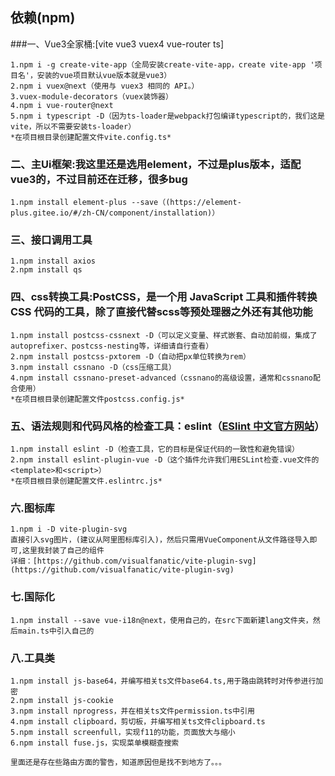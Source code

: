 ## 依赖(npm)
###一、Vue3全家桶:[vite vue3 vuex4 vue-router ts]
```
1.npm i -g create-vite-app（全局安装create-vite-app，create vite-app '项目名'，安装的vue项目默认vue版本就是vue3）  
2.npm i vuex@next（使用与 vuex3 相同的 API。）
3.vuex-module-decorators（vuex装饰器）
4.npm i vue-router@next
5.npm i typescript -D（因为ts-loader是webpack打包编译typescript的，我们这是vite，所以不需要安装ts-loader）
*在项目根目录创建配置文件vite.config.ts*
```

### 二、主Ui框架:我这里还是选用element，不过是plus版本，适配vue3的，不过目前还在迁移，很多bug
```
1.npm install element-plus --save（(https://element-plus.gitee.io/#/zh-CN/component/installation)）
```

### 三、接口调用工具
```
1.npm install axios
2.npm install qs
```

### 四、css转换工具:PostCSS，是一个用 JavaScript 工具和插件转换 CSS 代码的工具，除了直接代替scss等预处理器之外还有其他功能
```
1.npm install postcss-cssnext -D（可以定义变量、样式嵌套、自动加前缀，集成了autoprefixer、postcss-nesting等，详细请自行查看）
2.npm install postcss-pxtorem -D（自动把px单位转换为rem）
3.npm install cssnano -D（css压缩工具）
4.npm install cssnano-preset-advanced（cssnano的高级设置，通常和cssnano配合使用）
*在项目根目录创建配置文件postcss.config.js*
```

### 五、语法规则和代码风格的检查工具：eslint（[ESlint 中文官方网站](https://cn.eslint.org/)）
```
1.npm install eslint -D（检查工具，它的目标是保证代码的一致性和避免错误）
2.npm install eslint-plugin-vue -D（这个插件允许我们用ESLint检查.vue文件的<template>和<script>）
*在项目根目录创建配置文件.eslintrc.js*
```

### 六.图标库
```
1.npm i -D vite-plugin-svg
直接引入svg图片，(建议从阿里图标库引入)，然后只需用VueComponent从文件路径导入即可,这里我封装了自己的组件
详细：[https://github.com/visualfanatic/vite-plugin-svg](https://github.com/visualfanatic/vite-plugin-svg)
```

### 七.国际化
```
1.npm install --save vue-i18n@next，使用自己的，在src下面新建lang文件夹，然后main.ts中引入自己的
```

### 八.工具类
```
1.npm install js-base64，并编写相关ts文件base64.ts,用于路由跳转时对传参进行加密
2.npm install js-cookie
3.npm install nprogress，并在相关ts文件permission.ts中引用
4.npm install clipboard，剪切板，并编写相关ts文件clipboard.ts
5.npm install screenfull，实现f11的功能，页面放大与缩小
6.npm install fuse.js，实现菜单模糊查搜索
```

```
里面还是存在些路由方面的警告，知道原因但是找不到地方了。。。
```